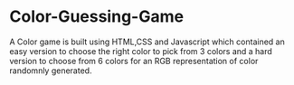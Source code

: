 # Color-Guessing-Game
 A Color game is built using HTML,CSS and Javascript which contained an easy version to choose the right color to pick from 3 colors and a hard version to choose from 6 colors for an RGB representation of color randomnly generated.
